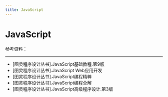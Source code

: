 ```yaml
---
title: JavaScript
---
```


# JavaScript

参考资料：
***
- [图灵程序设计丛书].JavaScript基础教程.第9版
- [图灵程序设计丛书].JavaScript Web应用开发
- [图灵程序设计丛书].JavaScript编程精粹
- [图灵程序设计丛书].JavaScript编程全解
- [图灵程序设计丛书].JavaScript高级程序设计.第3版